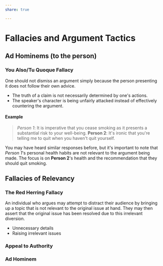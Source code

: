 ```yaml
---
share: true

---
```


# Fallacies and Argument Tactics




## Ad Hominems (to the person)


### You Also/Tu Quoque Fallacy

One should not dismiss an argument simply because the person presenting it does not follow their own advice.

- The truth of a claim is not necessarily determined by one's actions.
- The speaker's character is being unfairly attacked instead of effectively countering the argument.

#### Example
>*Person 1*: It is imperative that you cease smoking as it presents a substantial risk to your well-being.
>**Person 2**: It's ironic that you're telling me to quit when you haven't quit yourself.

You may have heard similar responses before, but it's important to note that *Person 1*'s personal health habits are not relevant to the argument being made. The focus is on **Person 2**'s health and the recommendation that they should quit smoking.

## Fallacies of Relevancy

### The Red Herring Fallacy
An individual who argues may attempt to distract their audience by bringing up a topic that is not relevant to the original issue at hand. They may then assert that the original issue has been resolved due to this irrelevant diversion.

- Unnecessary details
-  Raising irrelevant issues

### Appeal to Authority

### Ad Hominem


